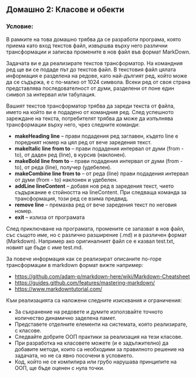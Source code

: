 ## Домашно 2: Класове и обекти

### Условие:

В рамките на това домашно трябва да се разработи програма, която приема като вход текстов файл, извършва върху него различни трансформации и записва промените в нов файл във формат MarkDown.  

Задачата ви е да реализирате текстов трансформатор. На командния ред ще ви се подаде път до текстов файл. В текстовия файл цялата информация е разделена на редове, като най-дългият ред, който може да се съдържа, е с по-малко от 1024 символа. Всеки ред от своя страна представлява последователност от думи, разделени от поне един символ за интервал или табулация.  

Вашият текстов трансформатор трябва да зареди текста от файла, името на който ви е подадено от командния ред. След успешното зареждане на текста, потребителят трябва да може да изпълнява трансформации върху него, чрез следните команди:
* **makeHeading line** – прави подадения ред заглавен, където line е поредният номер на цял ред от вече заредения текст.  
* **makeItalic line from to** – прави подадения интервал от думи (from - to), от даден ред (line), в курсив (наклонен).  
* **makeBold line from to** – прави подадения интервал от думи (from - to), от реда (line), получер (удебелен).  
* **makeCombine  line from to** – от реда (line) прави подадения интервал от думи (from - to) наклонен и удебелен.  
* **addLine lineContent** – добавя нов ред в заредения текст, чието съдържание е стойността на lineContent. При следваща команда за трансформация, този ред се взима предвид.  
* **remove line** – премахва ред от вече заредения текст по неговия номер.  
* **exit** – излиза от програмата

След приключване на програмата, промените се запазват в нов файл, със същото име, но с различно разширение (.md) и в различен формат (Markdown). Например ако оригиналният файл се е казвал test.txt, новият ще бъде с име test.md.

За повече информация как се реализират описаните по-горе трансформации в markdown формат вижте например:  
* https://github.com/adam-p/markdown-here/wiki/Markdown-Cheatsheet  
* https://guides.github.com/features/mastering-markdown/  
* https://www.markdowntutorial.com/  

Към реализацията са наложени следните изисквания и ограничения:  
* За съхранение на редовете и думите използвайте точното количество динамично заделена памет.  
* Представете отделните елементи на системата, която реализирате, с класове.  
* Следвайте добрите ООП практики за реализация на тези класове.  
* При разработка на класовете можете (и е задължително) да добавите методи, които са необходими за правилното решение на задачата, но не са явно посочени в условието.  
* Код, който не се компилира или грубо нарушава принципите на ООП, ще бъде оценен с нула точки.  
